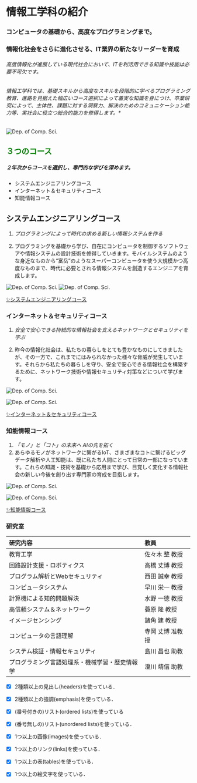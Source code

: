 # 情報工学科の紹介
<!-- Markdown記法を使って学科の紹介ページを作る -->
### コンピュータの基礎から、高度なプログラミングまで。

### 情報化社会をさらに進化させる、IT業界の新たなリーダーを育成

###### 高度情報化が進展している現代社会において、ITを利活用できる知識や技能は*必要不可欠*です。

###### 情報工学科では、基礎スキルから高度なスキルを段階的に学べるプログラミング教育、進路を見据えた幅広いコース選択によって着実な知識を身につけ、卒業研究によって、主体性、課題に対する洞察力、解決のためのコミュニケーション能力等、実社会に役立つ総合的能力を修得します。*

![Dep. of Comp. Sci.](https://feng.takushoku-u.ac.jp/albums/abm00014693.jpg)

## <span style="color: green; ">３つのコース</span>

##### ２年次からコースを選択し、専門的な学びを深めます。

-  システムエンジニアリングコース
- インターネット＆セキュリティコース
- 知能情報コース

## システムエンジニアリングコース

1. *プログラミングによって時代の求める新しい情報システムを作る*

1. プログラミングを基礎から学び、自在にコンピュータを制御するソフトウェアや情報システムの設計技術を修得していきます。モバイルシステムのような身近なものから“富岳”のようなスーパーコンピュータを使う大規模かつ高度なものまで、時代に必要とされる情報システムを創造するエンジニアを育成します。

![Dep. of Comp. Sci.](https://feng.takushoku-u.ac.jp/albums/abm00014679.jpg)
![Dep. of Comp. Sci.](https://feng.takushoku-u.ac.jp/albums/abm00014693.jpg)


[:sparkles:システムエンジニアリングコース](https://feng.takushoku-u.ac.jp/composition/cs.html#anchor01)

### インターネット＆セキュリティコース

1. *安全で安心できる持続的な情報社会を支えるネットワークとセキュリティを学ぶ*

1. 昨今の情報化社会は、私たちの暮らしをとても豊かなものにしてきましたが、その一方で、これまでにはみられなかった様々な脅威が発生しています。それらから私たちの暮らしを守り、安全で安心できる情報社会を構築するために、ネットワーク技術や情報セキュリティ対策などについて学びます。

![Dep. of Comp. Sci.](https://feng.takushoku-u.ac.jp/albums/abm00014680.jpg)

![Dep. of Comp. Sci.](https://feng.takushoku-u.ac.jp/albums/abm00014709.jpg)

[:sparkles:インターネット＆セキュリティコース](https://feng.takushoku-u.ac.jp/composition/cs.html#anchor02)

### 知能情報コース

1. *「モノ」と「コト」の未来へ
AIの先を拓く*
1. あらゆるモノがネットワークに繋がるIoT、さまざまなコトに繋げるビッグデータ解析や人工知能は、既に私たち人間にとって日常の一部になっています。これらの知識・技術を基礎から応用まで学び、目覚しく変化する情報社会の新しい今後を創り出す専門家の育成を目指します。

![Dep. of Comp. Sci.](https://feng.takushoku-u.ac.jp/albums/abm00014710.jpg)

![Dep. of Comp. Sci.](https://feng.takushoku-u.ac.jp/albums/abm00014708.jpg)

[:sparkles:知能情報コース](https://feng.takushoku-u.ac.jp/composition/cs.html#anchor03)

### 研究室

| 研究内容 | 教員 |
| :--- | :--- |
| 教育工学 | 佐々木 整 教授 |
| 回路設計支援・ロボティクス | 高橋 丈博 教授 |
| プログラム解析とWebセキュリティ | 西田 誠幸 教授 |
| コンピュータシステム | 早川 栄一 教授 |
| 計算機による知的問題解決 | 水野 一徳 教授 |
| 高信頼システム＆ネットワーク | 蓑原 隆 教授 |
| イメージセンシング | 諸角 建 教授 |
| コンピュータの言語理解 | 寺岡 丈博 准教授 |
| システム検証・情報セキュリティ | 島川 昌也 助教 |
| プログラミング言語処理系・機械学習・歴史情報学 | 澄川 靖信 助教 |




<!-- この部分より上に記述を追加して下のチェックボックスで確認する -->
- [x] 2種類以上の見出し(headers)を使っている．
- [x] 2種類以上の強調(emphasis)を使っている．
- [x] (番号付きの)リスト(ordered lists)を使っている
- [x] (番号無しの)リスト(unordered lists)を使っている．
- [x] 1つ以上の画像(images)を使っている．
- [x] 1つ以上のリンク(links)を使っている．
- [x] 1つ以上の表(tables)を使っている．
- [x] 1つ以上の絵文字を使っている．
 